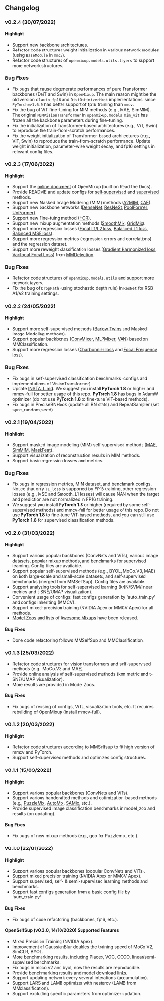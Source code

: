 ## Changelog

### v0.2.4 (30/07/2022)

#### Highlight

* Support new backbone architectures.
* Refactor code structures weight initialization in various network modules (using `BaseModule` in `mmcv`).
* Refactor code structures of `openmixup.models.utils.layers` to support more network structures.

### Bug Fixes

* Fix bugs that cause degenerate performances of pure Transformer backbones (DeiT and Swin) in `OpenMixup`. The main reason might be the old version of `auto_fp16` and `DistOptimizerHook` implementations, since `PyTorch=>1.6.0` has better support of fp16 training than `mmcv`.
* Fix the bug of ViT fine-tuning for MIM methods (e.g., MAE, SimMIM). The original `MIMVisionTransformer` in `openmixup.models.mim_vit` has frozen all the backbone parameters during fine-tuning.
* Fix the initialization of Transformer-based architectures (e.g., ViT, Swin) to reproduce the train-from-scratch performances.
* Fix the weight initialization of Transformer-based architectures (e.g., ViT, Swin) to reproduce the train-from-scratch performance. Update weight initialization, parameter-wise weight decay, and fp16 settings in relevant config files.

### v0.2.3 (17/06/2022)

#### Highlight

* Support the [online document](https://westlake-ai.github.io/openmixup/) of OpenMixup (built on Read the Docs).
* Provide README and update configs for [self-supervised](https://github.com/Westlake-AI/openmixup/tree/main/configs/selfsup/) and [supervised](https://github.com/Westlake-AI/openmixup/tree/main/configs/classification/) methods.
* Support new Masked Image Modeling (MIM) methods ([A2MIM](https://arxiv.org/abs/2205.13943), [CAE](https://arxiv.org/abs/2202.03026)).
* Support new backbone networks ([DenseNet](https://arxiv.org/abs/1608.06993), [ResNeSt](https://arxiv.org/abs/2004.08955), [PoolFormer](https://arxiv.org/abs/2111.11418), [UniFormer](https://arxiv.org/abs/2201.09450)).
* Support new Fine-tuing method ([HCR](https://arxiv.org/abs/2206.00845)).
* Support new mixup augmentation methods ([SmoothMix](https://openaccess.thecvf.com/content_CVPRW_2020/papers/w45/Lee_SmoothMix_A_Simple_Yet_Effective_Data_Augmentation_to_Train_Robust_CVPRW_2020_paper.pdf), [GridMix](https://www.sciencedirect.com/science/article/pii/S0031320320303976)).
* Support more regression losses ([Focal L1/L2 loss](https://arxiv.org/abs/2102.09554), [Balanced L1 loss](https://arxiv.org/abs/1904.02701), [Balanced MSE loss](https://arxiv.org/abs/2203.16427)).
* Support more regression metrics (regression errors and correlations) and the regression dataset.
* Support more reweight classification losses ([Gradient Harmonized loss](https://arxiv.org/abs/1811.05181), [Varifocal Focal Loss](https://arxiv.org/abs/1811.05181)) from [MMDetection](https://github.com/open-mmlab/mmdetection).

### Bug Fixes

* Refactor code structures of `openmixup.models.utils` and support more network layers.
* Fix the bug of `DropPath` (using stochastic depth rule) in `ResNet` for RSB A1/A2 training settings.

### v0.2.2 (24/05/2022)

#### Highlight

* Support more self-supervised methods ([Barlow Twins](https://arxiv.org/abs/2103.03230) and Masked Image Modeling methods).
* Support popular backbones ([ConvMixer](https://arxiv.org/abs/2201.09792), [MLPMixer](https://arxiv.org/abs/2105.01601), [VAN](https://arxiv.org/abs/2202.09741)) based on MMClassification.
* Support more regression losses ([Charbonnier loss](https://arxiv.org/abs/1710.01992v1) and [Focal Frequency loss](https://arxiv.org/pdf/2012.12821.pdf)).

### Bug Fixes

* Fix bugs in self-supervised classification benchmarks (configs and implementations of VisionTransformer).
* Update [INSTALL.md](INSTALL.md). We suggest you install **PyTorch 1.8** or higher and mmcv-full for better usage of this repo. **PyTorch 1.8** has bugs in AdamW optimizer (do not use **PyTorch 1.8** to fine-tune ViT-based methods).
* Fix bugs in PreciseBNHook (update all BN stats) and RepeatSampler (set sync_random_seed).

### v0.2.1 (19/04/2022)

#### Highlight

* Support masked image modeling (MIM) self-supervised methods ([MAE](https://arxiv.org/abs/2111.06377), [SimMIM](https://arxiv.org/abs/2111.09886), [MaskFeat](https://arxiv.org/abs/2112.09133)).
* Support visualization of reconstruction results in MIM methods.
* Support basic regression losses and metrics.

### Bug Fixes

* Fix bugs in regression metrics, MIM dataset, and benchmark configs. Notice that only `l1_loss` is supported by FP16 training, other regression losses (e.g., MSE and Smooth_L1 losses) will cause NAN when the target and prediction are not normalized in FP16 training.
* We suggest you install **PyTorch 1.8** or higher (required by some self-supervised methods) and mmcv-full for better usage of this repo. Do not use **PyTorch 1.8** to fine-tune ViT-based methods, and you can still use **PyTorch 1.6** for supervised classification methods.

### v0.2.0 (31/03/2022)

#### Highlight

* Support various popular backbones (ConvNets and ViTs), various image datasets, popular mixup methods, and benchmarks for supervised learning. Config files are available.
* Support popular self-supervised methods (e.g., BYOL, MoCo.V3, MAE) on both large-scale and small-scale datasets, and self-supervised benchmarks (merged from MMSelfSup). Config files are available.
* Support analyzing tools for self-supervised learning (kNN/SVM/linear metrics and t-SNE/UMAP visualization).
* Convenient usage of configs: fast configs generation by 'auto_train.py' and configs inheriting (MMCV).
* Support mixed-precision training (NVIDIA Apex or MMCV Apex) for all methods.
* [Model Zoos](docs/model_zoos) and lists of [Awesome Mixups](docs/awesome_mixups) have been released.

#### Bug Fixes

* Done code refactoring follows MMSelfSup and MMClassification.

### v0.1.3 (25/03/2022)

* Refactor code structures for vision transformers and self-supervised methods (e.g., MoCo.V3 and MAE).
* Provide online analysis of self-supervised methods (knn metric and t-SNE/UMAP visualization).
* More results are provided in Model Zoos.

#### Bug Fixes

* Fix bugs of reusing of configs, ViTs, visualization tools, etc. It requires rebuilding of OpenMixup (install mmcv-full).

### v0.1.2 (20/03/2022)

#### Highlight

* Refactor code structures according to MMSelfsup to fit high version of mmcv and PyTorch.
* Support self-supervised methods and optimizes config structures.

### v0.1.1 (15/03/2022)

#### Highlight

* Support various popular backbones (ConvNets and ViTs).
* Support various handcrafted methods and optimization-based methods (e.g., [PuzzleMix](https://arxiv.org/abs/2009.06962), [AutoMix](https://arxiv.org/pdf/2103.13027), [SAMix](https://arxiv.org/pdf/2111.15454), etc.).
* Provide supervised image classification benchmarks in model_zoo and results (on updating).

#### Bug Fixes

* Fix bugs of new mixup methods (e.g., gco for Puzzlemix, etc.).

### v0.1.0 (22/01/2022)

#### Highlight

* Support various popular backbones (popular ConvNets and ViTs).
* Support mixed precision training (NVIDIA Apex or MMCV Apex).
* Support supervised, self- & semi-supervised learning methods and benchmarks.
* Support fast configs generation from a basic config file by 'auto_train.py'.

#### Bug Fixes

* Fix bugs of code refactoring (backbones, fp16, etc.).

#### OpenSelfSup (v0.3.0, 14/10/2020) Supported Features

* Mixed Precision Training (NVIDIA Apex).
* Improvement of GaussianBlur doubles the training speed of MoCo V2, SimCLR, BYOL.
* More benchmarking results, including Places, VOC, COCO, linear/semi-supevised benchmarks.
* Fix bugs in moco v2 and byol, now the results are reproducible.
* Provide benchmarking results and model download links.
* Support updating network every several interations (accumulation).
* Support LARS and LAMB optimizer with nesterov (LAMB from MMclassification).
* Support excluding specific parameters from optimizer updation.
